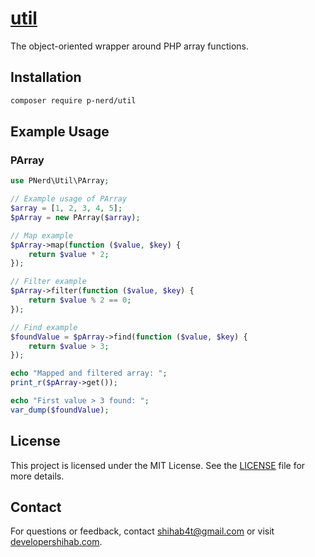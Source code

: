 # [util](https://packagist.org/packages/p-nerd/util)

The object-oriented wrapper around PHP array functions.

## Installation

```sh
composer require p-nerd/util
```

## Example Usage

### PArray 

```php
use PNerd\Util\PArray;

// Example usage of PArray
$array = [1, 2, 3, 4, 5];
$pArray = new PArray($array);

// Map example
$pArray->map(function ($value, $key) {
    return $value * 2;
});

// Filter example
$pArray->filter(function ($value, $key) {
    return $value % 2 == 0;
});

// Find example
$foundValue = $pArray->find(function ($value, $key) {
    return $value > 3;
});

echo "Mapped and filtered array: ";
print_r($pArray->get());

echo "First value > 3 found: ";
var_dump($foundValue);
```

## License

This project is licensed under the MIT License. See the [LICENSE](LICENSE) file for more details.

## Contact

For questions or feedback, contact [shihab4t@gmail.com](mailto:shihab4t@gmail.com) or visit [developershihab.com](https://developershihab.com).


